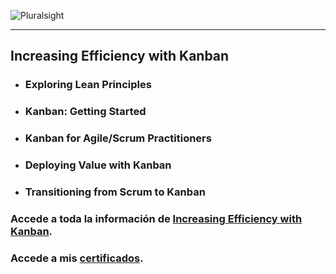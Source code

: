![Pluralsight](https://www.devprojournal.com/wp-content/uploads/2019/10/Pluralsight_logo_F-11.png)
***
## Increasing Efficiency with Kanban
   * ### Exploring Lean Principles
   * ### Kanban: Getting Started
   * ### Kanban for Agile/Scrum Practitioners
   * ### Deploying Value with Kanban
   * ### Transitioning from Scrum to Kanban

### Accede a toda la información de [Increasing Efficiency with Kanban](https://www.pluralsight.com/paths/increasing-efficiency-with-kanban).

### Accede a mis [certificados](https://ibb.co/album/q02yPV). 